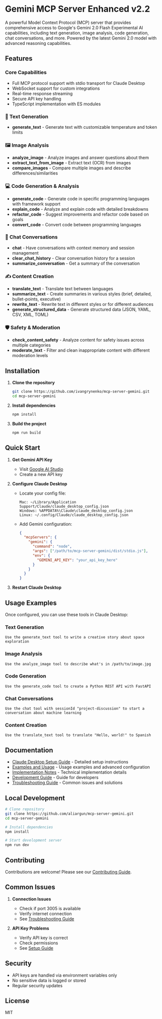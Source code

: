 # Gemini MCP Server Enhanced v2.2

A powerful Model Context Protocol (MCP) server that provides comprehensive access to Google's Gemini 2.0 Flash Experimental AI capabilities, including text generation, image analysis, code generation, chat conversations, and more. Powered by the latest Gemini 2.0 model with advanced reasoning capabilities.

## Features

### Core Capabilities
- Full MCP protocol support with stdio transport for Claude Desktop
- WebSocket support for custom integrations
- Real-time response streaming
- Secure API key handling
- TypeScript implementation with ES modules

### 🚀 Text Generation
- **generate_text** - Generate text with customizable temperature and token limits

### 🖼️ Image Analysis
- **analyze_image** - Analyze images and answer questions about them
- **extract_text_from_image** - Extract text (OCR) from images
- **compare_images** - Compare multiple images and describe differences/similarities

### 💻 Code Generation & Analysis
- **generate_code** - Generate code in specific programming languages with framework support
- **explain_code** - Analyze and explain code with detailed breakdowns
- **refactor_code** - Suggest improvements and refactor code based on goals
- **convert_code** - Convert code between programming languages

### 💬 Chat Conversations
- **chat** - Have conversations with context memory and session management
- **clear_chat_history** - Clear conversation history for a session
- **summarize_conversation** - Get a summary of the conversation

### ✍️ Content Creation
- **translate_text** - Translate text between languages
- **summarize_text** - Create summaries in various styles (brief, detailed, bullet-points, executive)
- **rewrite_text** - Rewrite text in different styles or for different audiences
- **generate_structured_data** - Generate structured data (JSON, YAML, CSV, XML, TOML)

### 🛡️ Safety & Moderation
- **check_content_safety** - Analyze content for safety issues across multiple categories
- **moderate_text** - Filter and clean inappropriate content with different moderation levels

## Installation

1. **Clone the repository**
   ```bash
   git clone https://github.com/ivangrynenko/mcp-server-gemini.git
   cd mcp-server-gemini
   ```

2. **Install dependencies**
   ```bash
   npm install
   ```

3. **Build the project**
   ```bash
   npm run build
   ```

## Quick Start

1. **Get Gemini API Key**
   - Visit [Google AI Studio](https://makersuite.google.com/app/apikey)
   - Create a new API key

2. **Configure Claude Desktop**
   - Locate your config file:
     ```
     Mac: ~/Library/Application Support/Claude/claude_desktop_config.json
     Windows: %APPDATA%\Claude\claude_desktop_config.json
     Linux: ~/.config/Claude/claude_desktop_config.json
     ```
   - Add Gemini configuration:
     ```json
     {
       "mcpServers": {
         "gemini": {
           "command": "node",
           "args": ["/path/to/mcp-server-gemini/dist/stdio.js"],
           "env": {
             "GEMINI_API_KEY": "your_api_key_here"
           }
         }
       }
     }
     ```

3. **Restart Claude Desktop**

## Usage Examples

Once configured, you can use these tools in Claude Desktop:

### Text Generation
```
Use the generate_text tool to write a creative story about space exploration
```

### Image Analysis
```
Use the analyze_image tool to describe what's in /path/to/image.jpg
```

### Code Generation
```
Use the generate_code tool to create a Python REST API with FastAPI
```

### Chat Conversations
```
Use the chat tool with sessionId "project-discussion" to start a conversation about machine learning
```

### Content Creation
```
Use the translate_text tool to translate "Hello, world!" to Spanish
```

## Documentation

- [Claude Desktop Setup Guide](docs/claude-desktop-setup.md) - Detailed setup instructions
- [Examples and Usage](docs/examples.md) - Usage examples and advanced configuration
- [Implementation Notes](docs/implementation-notes.md) - Technical implementation details
- [Development Guide](docs/development-guide.md) - Guide for developers
- [Troubleshooting Guide](docs/troubleshooting.md) - Common issues and solutions

## Local Development

```bash
# Clone repository
git clone https://github.com/aliargun/mcp-server-gemini.git
cd mcp-server-gemini

# Install dependencies
npm install

# Start development server
npm run dev
```

## Contributing

Contributions are welcome! Please see our [Contributing Guide](CONTRIBUTING.md).

## Common Issues

1. **Connection Issues**
   - Check if port 3005 is available
   - Verify internet connection
   - See [Troubleshooting Guide](docs/troubleshooting.md)

2. **API Key Problems**
   - Verify API key is correct
   - Check permissions
   - See [Setup Guide](docs/claude-desktop-setup.md)

## Security

- API keys are handled via environment variables only
- No sensitive data is logged or stored
- Regular security updates

## License

MIT